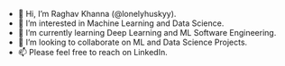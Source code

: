 - 👋 Hi, I’m Raghav Khanna (@lonelyhuskyy).
- 👀 I’m interested in Machine Learning and Data Science.
- 🌱 I’m currently learning Deep Learning and ML Software Engineering.
- 💞️ I’m looking to collaborate on ML and Data Science Projects.
- 📫 Please feel free to reach on LinkedIn.

<!---
lonelyhuskyy/lonelyhuskyy is a ✨ special ✨ repository because its `README.md` (this file) appears on your GitHub profile.
You can click the Preview link to take a look at your changes.
--->
